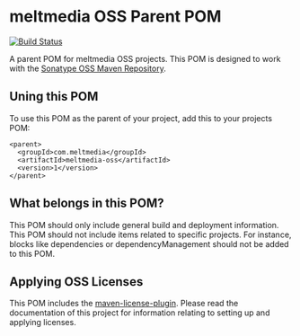 # meltmedia OSS Parent POM

[![Build Status](https://travis-ci.org/meltmedia/oss-parent.svg)](https://travis-ci.org/meltmedia/oss-parent)

A parent POM for meltmedia OSS projects.  This POM is designed to work with the 
[Sonatype OSS Maven Repository](https://docs.sonatype.org/display/Repository/Sonatype+OSS+Maven+Repository+Usage+Guide).

## Uning this POM

To use this POM as the parent of your project, add this to your projects POM:

    <parent>
      <groupId>com.meltmedia</groupId>
      <artifactId>meltmedia-oss</artifactId>
      <version>1</version>
    </parent>

## What belongs in this POM?

This POM should only include general build and deployment information.  This POM should not include items related
to specific projects.  For instance, blocks like dependencies or dependencyManagement should not be added to this POM.

## Applying OSS Licenses

This POM includes the [maven-license-plugin](http://code.google.com/p/maven-license-plugin/).  Please read the documentation of this project for information relating
to setting up and applying licenses.
